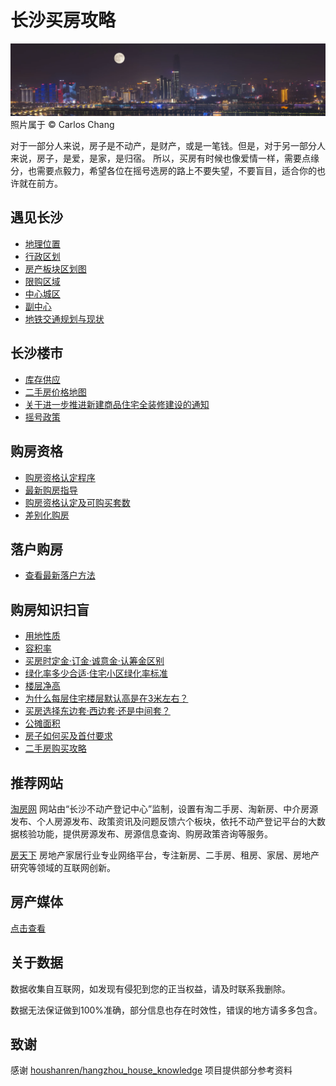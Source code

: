 # 长沙买房攻略

![logo](./images/logo.jpg)
照片属于 © Carlos Chang


对于一部分人来说，房子是不动产，是财产，或是一笔钱。但是，对于另一部分人来说，房子，是爱，是家，是归宿。
所以，买房有时候也像爱情一样，需要点缘分，也需要点毅力，希望各位在摇号选房的路上不要失望，不要盲目，适合你的也许就在前方。


## 遇见长沙
- [地理位置](./docs/遇见长沙.md#地理位置)
- [行政区划](./docs/遇见长沙.md#行政区划)
- [房产板块区划图](./docs/遇见长沙.md#房产板块区划图)
- [限购区域](./docs/遇见长沙.md#限购区域)
- [中心城区](./docs/遇见长沙.md#中心城区)
- [副中心](./docs/遇见长沙.md#副中心)
- [地铁交通规划与现状](./docs/地铁交通规划与现状.md)

## 长沙楼市
- [库存供应](./docs/遇见长沙.md#库存供应)
- [二手房价格地图](./docs/遇见长沙.md#二手房价格地图)
- [关于进一步推进新建商品住宅全装修建设的通知](./docs/全装修建设.md)
- [摇号政策](./docs/摇号政策.md)

## 购房资格
- [购房资格认定程序]()
- [最新购房指导](./docs/最新购房指导.md)
- [购房资格认定及可购买套数](./docs/最新购房指导.md#购房资格认定及可购买套数)
- [差别化购房](./docs/差别化购房.md)

## 落户购房
- [查看最新落户方法](./docs/落户方法.md)


## 购房知识扫盲
- [用地性质](./docs/知识扫盲.md#用地性质)
- [容积率](./docs/知识扫盲.md#容积率)
- [买房时定金·订金·诚意金·认筹金区别](./docs/知识扫盲.md#买房时定金订金诚意金认筹金区别)
- [绿化率多少合适·住宅小区绿化率标准](./docs/知识扫盲.md#绿化率多少合适住宅小区绿化率标准)
- [楼层净高](./docs/知识扫盲.md#楼层净高)
- [为什么每层住宅楼层默认高是在3米左右？](./docs/知识扫盲.md#为什么每层住宅楼层默认高是在3米左右)
- [买房选择东边套·西边套·还是中间套？](./docs/知识扫盲.md#买房选择东边套西边套还是中间套)
- [公摊面积](./docs/知识扫盲.md#公摊面积)
- [房子如何买及首付要求](./docs/知识扫盲.md#房子如何买及首付要求)
- [二手房购买攻略](./docs/知识扫盲.md#二手房购买攻略)

## 推荐网站

[淘房网](http://www.csbdc.gov.cn/cstfw)
网站由“长沙不动产登记中心”监制，设置有淘二手房、淘新房、中介房源发布、个人房源发布、政策资讯及问题反馈六个板块，依托不动产登记平台的大数据核验功能，提供房源发布、房源信息查询、购房政策咨询等服务。

[房天下](http://newhouse.cs.fang.com/)
房地产家居行业专业网络平台，专注新房、二手房、租房、家居、房地产研究等领域的互联网创新。


## 房产媒体

[点击查看](./docs/房产媒体.md)

## 关于数据
数据收集自互联网，如发现有侵犯到您的正当权益，请及时联系我删除。

数据无法保证做到100%准确，部分信息也存在时效性，错误的地方请多多包含。

## 致谢
感谢 [houshanren/hangzhou_house_knowledge](https://github.com/houshanren/hangzhou_house_knowledge) 项目提供部分参考资料